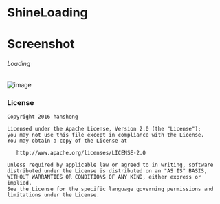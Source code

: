 # ShineLoading# Screenshot###### Loading![image](https://github.com/fuqinwu/ShineLoading/blob/master/screenshot/simple.gif)<br/>### License```Copyright 2016 hanshengLicensed under the Apache License, Version 2.0 (the "License");you may not use this file except in compliance with the License.You may obtain a copy of the License at   http://www.apache.org/licenses/LICENSE-2.0Unless required by applicable law or agreed to in writing, softwaredistributed under the License is distributed on an "AS IS" BASIS,WITHOUT WARRANTIES OR CONDITIONS OF ANY KIND, either express or implied.See the License for the specific language governing permissions andlimitations under the License.```